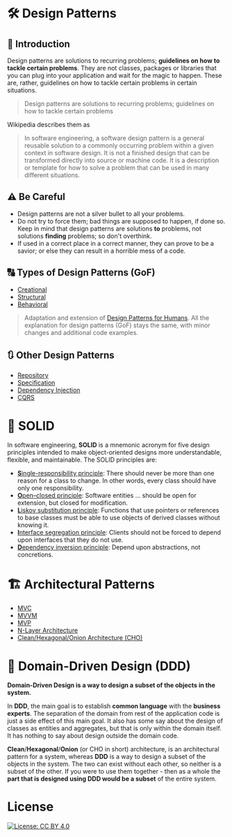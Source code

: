 # 🛠️ Design Patterns

## 🚀 Introduction

Design patterns are solutions to recurring problems; **guidelines on how to tackle certain problems**. They are not classes, packages or libraries that you can plug into your application and wait for the magic to happen. These are, rather, guidelines on how to tackle certain problems in certain situations.

> Design patterns are solutions to recurring problems; guidelines on how to tackle certain problems

Wikipedia describes them as

> In software engineering, a software design pattern is a general reusable solution to a commonly occurring problem within a given context in software design. It is not a finished design that can be transformed directly into source or machine code. It is a description or template for how to solve a problem that can be used in many different situations.

## ⚠️ Be Careful

- Design patterns are not a silver bullet to all your problems.
- Do not try to force them; bad things are supposed to happen, if done so. Keep in mind that design patterns are solutions **to** problems, not solutions **finding** problems; so don't overthink.
- If used in a correct place in a correct manner, they can prove to be a savior; or else they can result in a horrible mess of a code.

## 🔠 Types of Design Patterns (GoF)

* [Creational](02.%20Design%20Patterns%20-%20Creational%20Patterns)
* [Structural](03.%20Design%20Patterns%20-%20Structural%20Patterns)
* [Behavioral](04.%20Design%20Patterns%20-%20Behavioral%20Patterns)

> Adaptation and extension of [Design Patterns for Humans](https://github.com/anupavanm/csharp-design-patterns-for-humans). All the explanation for design patterns (GoF) stays the same, with minor changes and additional code examples.

## 🔃 Other Design Patterns

* [Repository](06.%20Repositories)
* [Specification](07.%20Specification)
* [Dependency Injection](08.%20DI%20Pattern)
* [CQRS](09.%20CQRS)


# 💎 SOLID

In software engineering, **SOLID** is a mnemonic acronym for five design principles intended to make object-oriented designs more understandable, flexible, and maintainable. The SOLID principles are: 

- [**S**ingle-responsibility principle](10.%20SOLID/single-responsibility-principle-slides.pdf): There should never be more than one reason for a class to change. In other words, every class should have only one responsibility.
- [**O**pen–closed principle](10.%20SOLID/open-closed-principle-slides.pdf): Software entities ... should be open for extension, but closed for modification.
- [**L**iskov substitution principle](10.%20SOLID/liskov-substitution-principle-slides.pdf): Functions that use pointers or references to base classes must be able to use objects of derived classes without knowing it.
- [**I**nterface segregation principle](10.%20SOLID/interface-segregation-principle-slides.pdf): Clients should not be forced to depend upon interfaces that they do not use.
- [**D**ependency inversion principle](10.%20SOLID/dependency-inversion-principle-slides.pdf): Depend upon abstractions, not concretions.


# 🏗 Architectural Patterns

* [MVC](10.%20Architectural%20Patterns/MVC.md)
* [MVVM](10.%20Architectural%20Patterns/MVVM.md)
* [MVP](10.%20Architectural%20Patterns/MVP.md)
* [N-Layer Architecture](10.%20Architectural%20Patterns/N-Layer.md)
* [Clean/Hexagonal/Onion Architecture (CHO)](10.%20Architectural%20Patterns/CHO%20Architecture.md)


# 🔘 Domain-Driven Design (DDD)

**Domain-Driven Design is a way to design a subset of the objects in the system.**

In **DDD**, the main goal is to establish **common language** with the **business experts**. The separation of the domain from rest of the application code is just a side effect of this main goal. It also has some say about the design of classes as entities and aggregates, but that is only within the domain itself. It has nothing to say about design outside the domain code.

**Clean**/**Hexagonal**/**Onion** (or CHO in short) architecture, is an architectural pattern for a system, whereas **DDD** is a way to design a subset of the objects in the system. The two can exist without each other, so neither is a subset of the other. If you were to use them together - then as a whole the **part that is designed using DDD would be a subset** of the entire system.

# License

[![License: CC BY 4.0](https://img.shields.io/badge/License-CC%20BY%204.0-lightgrey.svg)](https://creativecommons.org/licenses/by/4.0/)

